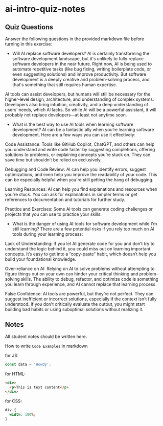 # ai-intro-quiz-notes

## Quiz Questions

Answer the following questions in the provided markdown file before turning in this exercise:

- Will AI replace software developers?
  AI is certainly transforming the software development landscape, but it's unlikely to fully replace software developers in the near future. Right now, AI is being used to automate repetitive tasks (like bug fixing, writing boilerplate code, or even suggesting solutions) and improve productivity. But software development is a deeply creative and problem-solving process, and that's something that still requires human expertise.

AI tools can assist developers, but humans will still be necessary for the higher-level design, architecture, and understanding of complex systems. Developers also bring intuition, creativity, and a deep understanding of users’ needs, which AI lacks. So while AI will be a powerful assistant, it will probably not replace developers—at least not anytime soon.

- What is the best way to use AI tools when learning software development?
  AI can be a fantastic ally when you’re learning software development. Here are a few ways you can use it effectively:

Code Assistance: Tools like GitHub Copilot, ChatGPT, and others can help you understand and write code faster by suggesting completions, offering solutions to problems, or explaining concepts you’re stuck on. They can save time but shouldn’t be relied on exclusively.

Debugging and Code Review: AI can help you identify errors, suggest optimizations, and even help you improve the readability of your code. This can be especially helpful when you're still getting the hang of debugging.

Learning Resources: AI can help you find explanations and resources when you're stuck. You can ask for explanations in simpler terms or get references to documentation and tutorials for further study.

Practice and Exercises: Some AI tools can generate coding challenges or projects that you can use to practice your skills.

- What is the danger of using AI tools for software development while I'm still learning?
  There are a few potential risks if you rely too much on AI tools during your learning process:

Lack of Understanding: If you let AI generate code for you and don’t try to understand the logic behind it, you could miss out on learning important concepts. It’s easy to get into a “copy-paste” habit, which doesn’t help you build your foundational knowledge.

Over-reliance on AI: Relying on AI to solve problems without attempting to figure things out on your own can hinder your critical thinking and problem-solving skills. The ability to debug, refactor, and optimize code is something you learn through experience, and AI cannot replace that learning process.

False Confidence: AI tools are powerful, but they’re not perfect. They can suggest inefficient or incorrect solutions, especially if the context isn’t fully understood. If you don't critically evaluate the output, you might start building bad habits or using suboptimal solutions without realizing it.

## Notes

All student notes should be written here.

How to write `Code Examples` in markdown

for JS:

```js
const data = 'Howdy';
```

for HTML:

```html
<div>
  <p>This is text content</p>
</div>
```

for CSS:

```css
div {
  width: 100%;
}
```
